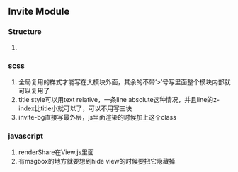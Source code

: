 ## Invite Module
### Structure
1. 

### scss
1. 全局复用的样式才能写在大模块外面，其余的不带‘>’号写里面整个模块内部就可以复用了
2. title style可以用text relative，一条line absolute这种情况，并且line的z-index比title小就可以了，可以不用写三块
3. invite-bg直接写最外层，js里面渲染的时候加上这个class


### javascript
1. renderShare在View.js里面
2. 有msgbox的地方就要想到hide view的时候要把它隐藏掉





